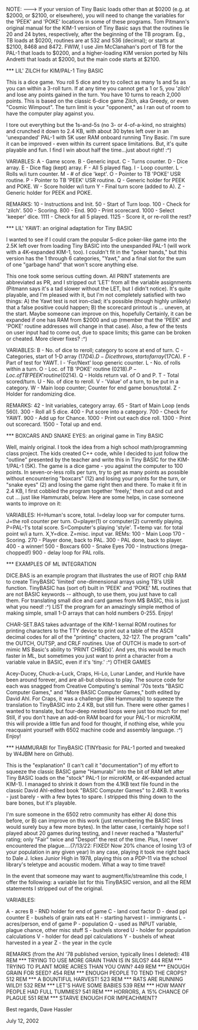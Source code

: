NOTE: ---> If your version of Tiny Basic loads other than at $0200 (e.g. at $2000, or $2100, or elsewhere), you will need to change the variables for the 'PEEK' and 'POKE' locations in some of these programs. Tom Pitmann's original manual for the KIM-1 version of Tiny Basic says that the routines lie 20 and 24 bytes, respectively, after the beginning of the TB program. Eg., TB loads at $0200, routines are at 532 and 536 (decimal); or starts at $2100, 8468 and 8472. FWIW, I use Jim McClanahan's port of TB for the PAL-1 that loads to $0200, and a higher-loading KIM version ported by Nils Andretti that loads at $2000, but the main code starts at $2100.

*** LIL' ZILCH for KIM/PAL-1 Tiny BASIC

This is a dice game. You roll 5 dice and try to collect as many 1s and 5s as you can within a 3-roll turn. If at any time you cannot get a 1 or 5, you 'zilch' and lose any points gained in the turn. You have 10 turns to reach 2,000 points. This is based on the classic 6-dice game Zilch, aka Greedy, or even "Cosmic Wimpout". The turn limit is your "opponent," as I ran out of room to have the computer play against you.

I tore out everything but the 1s-and-5s (no 3- or 4-of-a-kind, no straights) and crunched it down to 2.4 KB, with about 30 bytes left over in an 'unexpanded' PAL-1 with 5K user RAM onboard running Tiny Basic. I'm sure it can be improved - even within its current space limitations. But, it's quite playable and fun. I find I win about half the time...just about right! :^)

VARIABLES:
A - Game score.
B - Generic input.
C - Turns counter.
D - Dice array.
E - Dice flag (kept) array.
F - All 5 played flag.
I - Loop counter.
L - Rolls w/i turn counter.
M - # of dice 'kept'.
O - Pointer to TB 'POKE' USR routine.
P - Pointer to TB 'PEEK' USR routine.
Q - Generic holder for PEEK and POKE.
W - Score holder w/i turn
Y - Final turn score (added to A).
Z - Generic holder for PEEK and POKE.

REMARKS:
10 - Instructions and Init.
50 - Start of Turn loop.
100 - Check for 'zilch'.
500 - Scoring.
800 - End.
900 - Print scorecard.
1000 - Select 'keeper' dice.
1111 - Check for all 5 played.
1125 - Score it, or re-roll the rest?

*** LIL' YAWT: an original adaptation for Tiny BASIC

I wanted to see if I could cram the popular 5-dice poker-like game into the 2.5K left over from loading Tiny BASIC into the unexpanded PAL-1 (will work with a 4K-expanded KIM-1, too). I couldn't fit in the "poker hands," but this version has the 1 through 6 categories, "Yawt," and a final slot for the sum of one "garbage hand" that won't score anything else.

This one took some serious cutting down. All PRINT statements are abbreviated as PR, and I stripped out 'LET' from all the variable assignments (Pitmann says it's a tad slower without the LET, but I didn't notice). It's quite playable, and I'm pleased with it, but I'm not completely satisfied with two things: A) the Yawt test is not iron-clad; it's possible (though highly unlikely) that a false positive could happen; B) the scorecard printout is ... uneven, at the start. Maybe someone can improve on this, hopefully Certainly, it can be expanded if one has RAM from $2000 and up (rmember that the 'PEEK' and 'POKE' routine addresses will change in that case). Also, a few of the tests on user input had to come out, due to space limits; this game can be broken or cheated. More clever fixes? :^)

VARIABLES: B - No. of dice to reroll; category to score at end of turn. C - Categories, start of 1-D array ($17D4). D - Dice throws, start of array ($17CA). F - Part of test for YAWT. I - 'For/Next' loop generic counter. L - No. of rolls within a turn. O - Loc. of TB 'POKE' routine ($0218). P - Loc. of TB 'PEEK' routine ($0214). Q - Holds return val. of O and P. T - Total scored/turn. U - No. of dice to reroll. V - 'Value' of a turn, to be put in a category. W - Main loop counter; Counter for end game bonus/total. Z - Holder for randomizing dice.

REMARKS: 42 - Init variables, category array. 65 - Start of Main Loop (ends 560). 300 - Roll all 5 dice. 400 - Put score into a category. 700 - Check for YAWT. 900 - Add up for Chance. 1000 - Print out each dice roll. 1300 - Print out scorecard. 1500 - Total up and end.

*** BOXCARS AND SNAKE EYES: an original game in Tiny BASIC

Well, mainly original. I took the idea from a high school math/programming class project. The kids created C++ code, while I decided to just follow the "outline" presented by the teacher and write this in Tiny BASIC for the KIM-1/PAL-1 (5K). The game is a dice game - you against the computer to 100 points. In seven-or-less rolls per turn, try to get as many points as possible without encountering "boxcars" (12) and losing your points for the turn, or "snake eyes" (2) and losing the game right then and there. To make it fit in 2.4 KB, I first cobbled the program together 'freely,' then cut and cut and cut ... just like Hammurabi, below. Here are some helps, in case someone wants to improve on it:

VARIABLES: H=Human's score, total. I=delay loop var for computer turns. J=the roll counter per turn. O=player(1) or computer(2) currently playing. P=PAL-1's total score. S=Computer's playing 'style'. T=temp var. for total point w/i a turn. X,Y=dice. Z=misc. input var. REMs: 100 - Main Loop 170 - Scoring. 270 - Player done, back to PAL. 300 - PAL done, back to player. 400 - a winner! 500 - Boxcars 600 - Snake Eyes 700 - Instructions (mega-chopped!) 900 - delay loop for PAL rolls.

*** EXAMPLES OF ML INTEGRATION

DICE.BAS is an example program that illustrates the use of RIOT chip RAM to create TinyBASIC 'limited' one-dimensional arrays using TB's USR function. TinyBASIC has (sort of) built in 'PEEK' and 'POKE' ML routines that are not BASIC keywords -- although, to use them, you just have to call them. For translating small dice and card games from M$ BASIC, this is just what you need! :^) LIST the program for an amazingly simple method of making simple, small 1-D arrays that can hold numbers 0-255. Enjoy!

CHAR-SET.BAS takes advantage of the KIM-1 kernal ROM routines for printing characters to the TTY device to print out a table of the ASCII decimal codes for all of the "printing" chacters, 32-127. The program "calls" the OUTCH, OUTSP, and CRLF routines. Use of OUTCH is made to sort-of mimic MS Basic's ability to 'PRINT CHR$(x)'. And yes, this would be much faster in ML, but sometimes you just want to print a character from a variable value in BASIC, even if it's 'tiny.' :^)
OTHER GAMES

Acey-Ducey, Chuck-a-Luck, Craps, Hi-Lo, Lunar Lander, and Hurkle have been around forever, and are all-but obvious to play. The source code for each was snagged from Creative Computing's seminal '70s texts "BASIC Computer Games," and "More BASIC Computer Games," both edited by David Ahl. For Craps, it was a challenge (like Hammurabi) to squeeze the translation to TinyBASIC into 2.4 KB, but still fun. There were other games I wanted to translate, but four-deep nested loops were just too much for me! Still, if you don't have an add-on RAM board for your PAL-1 or microKIM, this will provide a little fun and food for thought, if nothing else, while you reacquaint yourself with 6502 machine code and assembly language. :^) Enjoy!

*** HAMMURABI for TinyBASIC (TINYbasic for PAL-1 ported and tweaked by W4JBM here on Github).

This is the "explanation" (I can't call it "documentation") of my effort to squeeze the classic BASIC game "Hamurabi" into the bit of RAM left after Tiny BASIC loads on the "stock" PAL-1 (or microKIM, or 4K-expanded actual KIM-1). I managed to shrink it down from the 4.1KB text file found in the classic David Ahl-edited book "BASIC Computer Games" to 2.4KB. It works - just barely - with a few bytes to spare. I stripped this thing down to the bare bones, but it's playable.

I'm sure someone in the 6502 retro community has either A) done this before, or B) can improve on this work (just renumbering the BASIC lines would surely buy a few more bytes). In the latter case, I certainly hope so! I played about 20 games during testing, and I never reached a "Masterful" rating; only "Fair" twice and "Despot" the rest of the time. Plus, I never encountered the plague....(7/13/22: FIXED! Now 20% chance of losing 1/3 of your population in any given year) In any case, playing it took me right back to Dale J. Ickes Junior High in 1978, playing this on a PDP-11 via the school library's teletype and acoustic modem. What a way to time travel!

In the event that someone may want to augment/fix/streamline this code, I offer the following: a variable list for this TinyBASIC version, and all the REM statements I stripped out of the original.

VARIABLES:

A - acres
B - RND holder for end of game
C - land cost factor
D - dead ppl counter
E - bushels of grain rats eat
H - starting harvest
I - immigrants
L - acres/person, end of game
P - population
Q - used as INPUT variable, plague chance, other misc stuff
S - bushels stored
U - holder for population calculations
V - holder for dead ppl calculations
Y - bushels of wheat harvested in a year
Z - the year in the cycle

REMARKS (from the Ahl '78 published version, typically lines I deleted):
418 REM *** TRYING TO USE MORE GRAIN THAN IS IN SILOS?
444 REM *** TRYING TO PLANT MORE ACRES THAN YOU OWN?
449 REM *** ENOUGH GRAIN FOR SEED?
454 REM *** ENOUGH PEOPLE TO TEND THE CROPS?
512 REM *** A BOUNTIFUL HARVEST!
523 REM *** RATS ARE RUNNING WILD!!
532 REM *** LET'S HAVE SOME BABIES
539 REM *** HOW MANY PEOPLE HAD FULL TUMMIES?
541 REM *** HORRORS, A 15% CHANCE OF PLAGUE
551 REM *** STARVE ENOUGH FOR IMPEACHMENT?

Best regards, Dave Hassler

July 12, 2002
